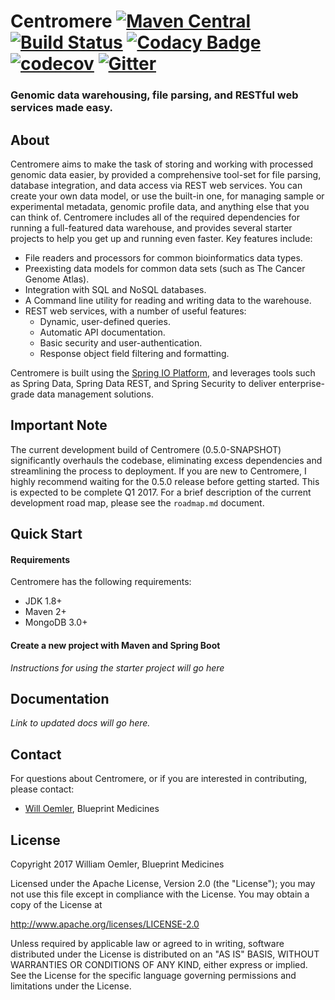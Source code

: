 # Centromere  [![Maven Central](https://maven-badges.herokuapp.com/maven-central/org.oncoblocks.centromere/centromere-core/badge.svg)](http://search.maven.org/#search%7Cga%7C1%7Cg%3A%22org.oncoblocks.centromere%22) [![Build Status](https://travis-ci.org/blueprintmedicines/centromere.svg?branch=master)](https://travis-ci.org/blueprintmedicines/centromere)  [![Codacy Badge](https://api.codacy.com/project/badge/Grade/5ab173c39407432695f6a5b268135a27)](https://www.codacy.com/app/willoemler/centromere?utm_source=github.com&amp;utm_medium=referral&amp;utm_content=blueprintmedicines/centromere&amp;utm_campaign=Badge_Grade)  [![codecov](https://codecov.io/gh/blueprintmedicines/centromere/branch/master/graph/badge.svg)](https://codecov.io/gh/blueprintmedicines/centromere)  [![Gitter](https://badges.gitter.im/blueprintmedicines/centromere.svg)](https://gitter.im/blueprintmedicines/centromere?utm_source=badge&utm_medium=badge&utm_campaign=pr-badge)

### Genomic data warehousing, file parsing, and RESTful web services made easy.

## About

Centromere aims to make the task of storing and working with processed genomic data easier, by provided a comprehensive tool-set for file parsing, database integration, and data access via REST web services.  You can create your own data model, or use the built-in one, for managing sample or experimental metadata, genomic profile data, and anything else that you can think of.  Centromere includes all of the required dependencies for running a full-featured data warehouse, and provides several starter projects to help you get up and running even faster.  Key features include:
 
- File readers and processors for common bioinformatics data types.
- Preexisting data models for common data sets (such as The Cancer Genome Atlas).
- Integration with SQL and NoSQL databases.
- A Command line utility for reading and writing data to the warehouse.
- REST web services, with a number of useful features:
    - Dynamic, user-defined queries.
    - Automatic API documentation.
    - Basic security and user-authentication.
    - Response object field filtering and formatting.
    
Centromere is built using the [Spring IO Platform](https://spring.io/platform), and leverages tools such as Spring Data, Spring Data REST, and Spring Security to deliver enterprise-grade data management solutions.    

## Important Note

The current development build of Centromere (0.5.0-SNAPSHOT) significantly overhauls the codebase, eliminating excess dependencies and streamlining the process to deployment.  If you are new to Centromere, I highly recommend waiting for the 0.5.0 release before getting started.  This is expected to be complete Q1 2017.  For a brief description of the current development road map, please see the `roadmap.md` document.

## Quick Start

#### Requirements

Centromere has the following requirements:

- JDK 1.8+
- Maven 2+
- MongoDB 3.0+ 

#### Create a new project with Maven and Spring Boot

*Instructions for using the starter project will go here*

## Documentation
*Link to updated docs will go here.*  

## Contact

For questions about Centromere, or if you are interested in contributing, please contact:
  - [Will Oemler](mailto:woemler@blueprintmedicines.com), Blueprint Medicines

## License

Copyright 2017 William Oemler, Blueprint Medicines

Licensed under the Apache License, Version 2.0 (the "License");
you may not use this file except in compliance with the License.
You may obtain a copy of the License at

http://www.apache.org/licenses/LICENSE-2.0

Unless required by applicable law or agreed to in writing, software
distributed under the License is distributed on an "AS IS" BASIS,
WITHOUT WARRANTIES OR CONDITIONS OF ANY KIND, either express or implied.
See the License for the specific language governing permissions and
limitations under the License.
